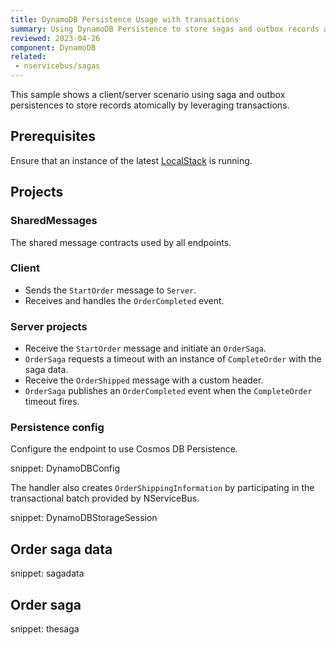 ```yaml
---
title: DynamoDB Persistence Usage with transactions
summary: Using DynamoDB Persistence to store sagas and outbox records atomically
reviewed: 2023-04-26
component: DynamoDB
related:
 - nservicebus/sagas
---
```


This sample shows a client/server scenario using saga and outbox persistences to store records atomically by leveraging transactions.

## Prerequisites

Ensure that an instance of the latest [LocalStack](https://localstack.cloud/) is running.

## Projects

### SharedMessages

The shared message contracts used by all endpoints.

### Client

* Sends the `StartOrder` message to `Server`.
* Receives and handles the `OrderCompleted` event.

### Server projects

* Receive the `StartOrder` message and initiate an `OrderSaga`.
* `OrderSaga` requests a timeout with an instance of `CompleteOrder` with the saga data.
* Receive the `OrderShipped` message with a custom header.
* `OrderSaga` publishes an `OrderCompleted` event when the `CompleteOrder` timeout fires.

### Persistence config

Configure the endpoint to use Cosmos DB Persistence.

snippet: DynamoDBConfig

The handler also creates `OrderShippingInformation` by participating in the transactional batch provided by NServiceBus.

snippet: DynamoDBStorageSession

## Order saga data

snippet: sagadata

## Order saga

snippet: thesaga
